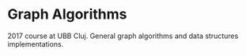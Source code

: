 # Graph Algorithms

2017 course at UBB Cluj. General graph algorithms and data structures implementations.

